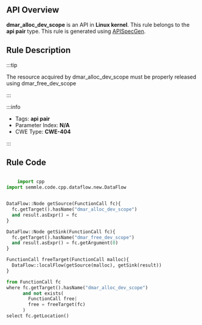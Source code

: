 ---
---


## API Overview
**dmar_alloc_dev_scope** is an API in **Linux kernel**. This rule belongs to the **api pair** type. This rule is generated using [APISpecGen](../../tools/APISpecGen).
## Rule Description

:::tip

The resource acquired by dmar_alloc_dev_scope must be properly released using dmar_free_dev_scope

:::

:::info

- Tags: **api pair**
- Parameter Index: **N/A**
- CWE Type: **CWE-404**

:::

## Rule Code
```python

    import cpp
import semmle.code.cpp.dataflow.new.DataFlow


DataFlow::Node getSource(FunctionCall fc){
  fc.getTarget().hasName("dmar_alloc_dev_scope")
  and result.asExpr() = fc
}

DataFlow::Node getSink(FunctionCall fc){
  fc.getTarget().hasName("dmar_free_dev_scope")
  and result.asExpr() = fc.getArgument(0)
}

FunctionCall freeTarget(FunctionCall malloc){
  DataFlow::localFlow(getSource(malloc), getSink(result))
}

from FunctionCall fc
where fc.getTarget().hasName("dmar_alloc_dev_scope")
      and not exists(
        FunctionCall free| 
        free = freeTarget(fc)
      )
select fc.getLocation()

    
```